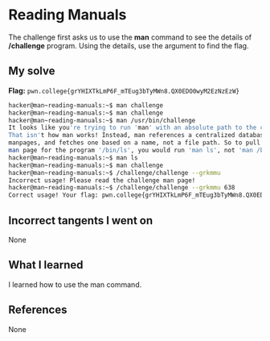 # Reading Manuals
The challenge first asks us to use the **man** command to see the details of **/challenge** program. Using the details, use the argument to find the flag.
## My solve
**Flag:** `pwn.college{grYHIXTkLmP6F_mTEug3bTyMWn8.QX0EDO0wyM2EzNzEzW}`

```bash
hacker@man~reading-manuals:~$ man challenge
hacker@man~reading-manuals:~$ man challenge
hacker@man~reading-manuals:~$ man /usr/bin/challenge
It looks like you're trying to run 'man' with an absolute path to the command.
That isn't how man works! Instead, man references a centralized database of
manpages, and fetches one based on a name, not a file path. So to pull up the
man page for the program '/bin/ls', you would run 'man ls', not 'man /bin/ls'.
hacker@man~reading-manuals:~$ man ls
hacker@man~reading-manuals:~$ man challenge
hacker@man~reading-manuals:~$ /challenge/challenge --grkmmu
Incorrect usage! Please read the challenge man page!
hacker@man~reading-manuals:~$ /challenge/challenge --grkmmu 638
Correct usage! Your flag: pwn.college{grYHIXTkLmP6F_mTEug3bTyMWn8.QX0EDO0wyM2EzNzEzW}
```
## Incorrect tangents I went on
None
## What I learned
I learned how to use the man command.
## References 
None